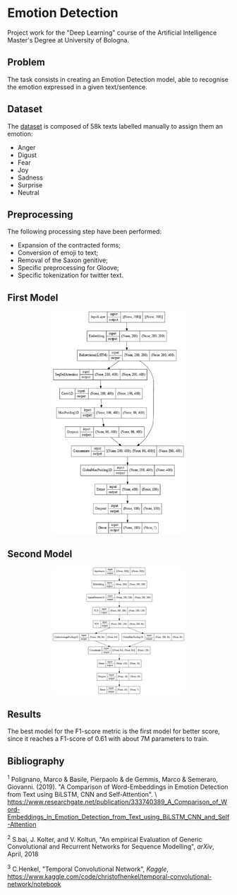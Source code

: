 # Emotion Detection

Project work for the "Deep Learning" course of the Artificial Intelligence Master's Degree at University of Bologna.

## Problem

The task consists in creating an Emotion Detection model, able to recognise the emotion expressed in a given
text/sentence.

## Dataset

The [dataset](./data) is composed of 58k texts labelled manually to assign them an emotion:

- Anger
- Digust
- Fear
- Joy
- Sadness
- Surprise
- Neutral

## Preprocessing

The following processing step have been performed:

- Expansion of the contracted forms;
- Conversion of emoji to text;
- Removal of the Saxon genitive;
- Specific preprocessing for Gloove;
- Specific tokenization for twitter text.

## First Model

<p align="center">
    <img src="./res/first_model.png" alt="alt text" width="300" align = middle/>
</p>

## Second Model

<p align="center">
    <img src="./res/second_model.png" alt="alt text" width="300" align = middle/>
</p>

## Results

The best model for the F1-score metric is the first model for better score, since it reaches a F1-score of 0.61 with
about 7M parameters to train.

## Bibliography

<sup>1</sup> Polignano, Marco & Basile, Pierpaolo & de Gemmis, Marco & Semeraro, Giovanni. (2019). "A Comparison of
Word-Embeddings in Emotion Detection from Text using BiLSTM, CNN and Self-Attention". \\
https://www.researchgate.net/publication/333740389_A_Comparison_of_Word-Embeddings_in_Emotion_Detection_from_Text_using_BiLSTM_CNN_and_Self-Attention

<sup>2</sup> S.bai, J. Kolter, and V. Koltun, "An empirical Evaluation of Generic Convolutional and Recurrent Networks
for Sequence Modelling", *arXiv*, April, 2018

<sup>3</sup> C.Henkel, "Temporal Convolutional Network", *Kaggle*,
https://www.kaggle.com/code/christofhenkel/temporal-convolutional-network/notebook